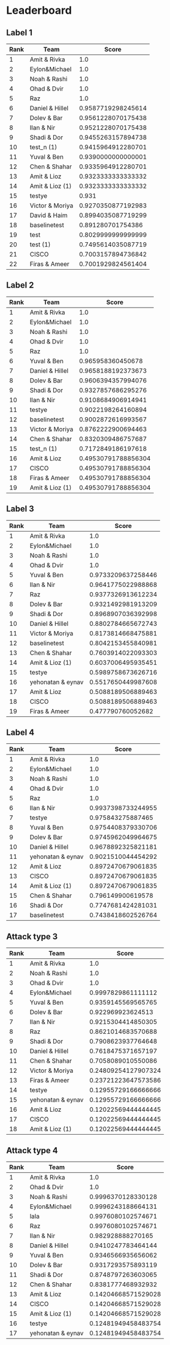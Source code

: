 # Leaderboard

## Label 1
| Rank | Team | Score |
|---|---|---|
|1|Amit & Rivka|1.0|
|2|Eylon&Michael|1.0|
|3|Noah & Rashi|1.0|
|4|Ohad & Dvir|1.0|
|5|Raz|1.0|
|6|Daniel & Hillel|0.9587719298245614|
|7|Dolev & Bar|0.9561228070175438|
|8|Ilan & Nir|0.9521228070175438|
|9|Shadi & Dor|0.9455263157894738|
|10|test_n (1)|0.9415964912280701|
|11|Yuval & Ben|0.9390000000000001|
|12|Chen & Shahar|0.9335964912280701|
|13|Amit & Lioz|0.9323333333333332|
|14|Amit & Lioz (1)|0.9323333333333332|
|15|testye|0.931|
|16|Victor & Moriya|0.9270350877192983|
|17|David & Haim|0.8994035087719299|
|18|baselinetest|0.891280701754386|
|19|test|0.8029999999999999|
|20|test (1)|0.7495614035087719|
|21|CISCO|0.7003157894736842|
|22|Firas & Ameer|0.7001929824561404|


## Label 2
| Rank | Team | Score |
|---|---|---|
|1|Amit & Rivka|1.0|
|2|Eylon&Michael|1.0|
|3|Noah & Rashi|1.0|
|4|Ohad & Dvir|1.0|
|5|Raz|1.0|
|6|Yuval & Ben|0.965958360450678|
|7|Daniel & Hillel|0.9658188192373673|
|8|Dolev & Bar|0.9606394357994076|
|9|Shadi & Dor|0.9327857686295276|
|10|Ilan & Nir|0.9108684906914941|
|11|testye|0.9022198264160894|
|12|baselinetest|0.9002872616993567|
|13|Victor & Moriya|0.8762222900694463|
|14|Chen & Shahar|0.8320309486757687|
|15|test_n (1)|0.7172849186197618|
|16|Amit & Lioz|0.49530791788856304|
|17|CISCO|0.49530791788856304|
|18|Firas & Ameer|0.49530791788856304|
|19|Amit & Lioz (1)|0.49530791788856304|


## Label 3
| Rank | Team | Score |
|---|---|---|
|1|Amit & Rivka|1.0|
|2|Eylon&Michael|1.0|
|3|Noah & Rashi|1.0|
|4|Ohad & Dvir|1.0|
|5|Yuval & Ben|0.9733209637258446|
|6|Ilan & Nir|0.9641775022988868|
|7|Raz|0.9377326913612234|
|8|Dolev & Bar|0.9321492981913209|
|9|Shadi & Dor|0.8968907036392998|
|10|Daniel & Hillel|0.8802784665672743|
|11|Victor & Moriya|0.8173814668475881|
|12|baselinetest|0.8042153455840981|
|13|Chen & Shahar|0.7603914022093303|
|14|Amit & Lioz (1)|0.6037006495935451|
|15|testye|0.5989758673626716|
|16|yehonatan & eynav|0.5517650449987608|
|17|Amit & Lioz|0.5088189506889463|
|18|CISCO|0.5088189506889463|
|19|Firas & Ameer|0.477790760052682|


## Label 4
| Rank | Team | Score |
|---|---|---|
|1|Amit & Rivka|1.0|
|2|Eylon&Michael|1.0|
|3|Noah & Rashi|1.0|
|4|Ohad & Dvir|1.0|
|5|Raz|1.0|
|6|Ilan & Nir|0.9937398733244955|
|7|testye|0.975843275887465|
|8|Yuval & Ben|0.9754408379330706|
|9|Dolev & Bar|0.9745962049964675|
|10|Daniel & Hillel|0.9678892325821181|
|11|yehonatan & eynav|0.9021510044454292|
|12|Amit & Lioz|0.8972470679061835|
|13|CISCO|0.8972470679061835|
|14|Amit & Lioz (1)|0.8972470679061835|
|15|Chen & Shahar|0.796149900619578|
|16|Shadi & Dor|0.7747681424281031|
|17|baselinetest|0.7438418602526764|


## Attack type 3
| Rank | Team | Score |
|---|---|---|
|1|Amit & Rivka|1.0|
|2|Noah & Rashi|1.0|
|3|Ohad & Dvir|1.0|
|4|Eylon&Michael|0.9997829861111112|
|5|Yuval & Ben|0.9359145569565765|
|6|Dolev & Bar|0.922969923624513|
|7|Ilan & Nir|0.9215304414850305|
|8|Raz|0.8621014683570688|
|9|Shadi & Dor|0.7908623937764648|
|10|Daniel & Hillel|0.7618475371657197|
|11|Chen & Shahar|0.7058089010550086|
|12|Victor & Moriya|0.24809254127907324|
|13|Firas & Ameer|0.23721223647573586|
|14|testye|0.12955729166666666|
|15|yehonatan & eynav|0.12955729166666666|
|16|Amit & Lioz|0.12022569444444445|
|17|CISCO|0.12022569444444445|
|18|Amit & Lioz (1)|0.12022569444444445|


## Attack type 4
| Rank | Team | Score |
|---|---|---|
|1|Amit & Rivka|1.0|
|2|Ohad & Dvir|1.0|
|3|Noah & Rashi|0.9996370128330128|
|4|Eylon&Michael|0.9996243188664131|
|5|lala|0.9976080102574671|
|6|Raz|0.9976080102574671|
|7|Ilan & Nir|0.982928888270165|
|8|Daniel & Hillel|0.9410247783464144|
|9|Yuval & Ben|0.9346566935656062|
|10|Dolev & Bar|0.9317293575893119|
|11|Shadi & Dor|0.8748797263603065|
|12|Chen & Shahar|0.8381777468932932|
|13|Amit & Lioz|0.14204668571529028|
|14|CISCO|0.14204668571529028|
|15|Amit & Lioz (1)|0.14204668571529028|
|16|testye|0.12481949458483754|
|17|yehonatan & eynav|0.12481949458483754|


